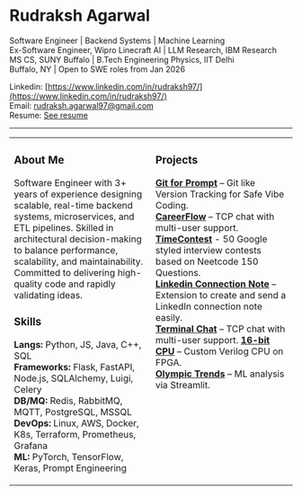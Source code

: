 # Rudraksh Agarwal

Software Engineer | Backend Systems | Machine Learning  
Ex-Software Engineer, Wipro Linecraft AI | LLM Research, IBM Research  
MS CS, SUNY Buffalo | B.Tech Engineering Physics, IIT Delhi  
Buffalo, NY | Open to SWE roles from Jan 2026

Linkedin: [https://www.linkedin.com/in/rudraksh97/](https://www.linkedin.com/in/rudraksh97/)  
Email: [rudraksh.agarwal97@gmail.com](mailto:rudraksh.agarwal97@gmail.com)  
Resume: [See resume](https://drive.google.com/file/d/1MhG_tjl8u1EGz0JhQfC0SPn0Y9gh-r0p/view?usp=sharing)

---

<table>
<tr>
<td width="50%" valign="top">

### About Me
Software Engineer with 3+ years of experience designing scalable, real-time backend systems, microservices, and ETL pipelines. Skilled in architectural decision-making to balance performance, scalability, and maintainability. Committed to delivering high-quality code and rapidly validating ideas.
### Skills
**Langs:** Python, JS, Java, C++, SQL  
**Frameworks:** Flask, FastAPI, Node.js, SQLAlchemy, Luigi, Celery  
**DB/MQ:** Redis, RabbitMQ, MQTT, PostgreSQL, MSSQL  
**DevOps:** Linux, AWS, Docker, K8s, Terraform, Prometheus, Grafana  
**ML:** PyTorch, TensorFlow, Keras, Prompt Engineering  

</td>
<td width="50%" valign="top">

### Projects
**[Git for Prompt](https://github.com/rudraksh97/GitForPrompt)** – Git like Version Tracking for Safe Vibe Coding.    
**[CareerFlow](https://github.com/rudraksh97/CareerFlow)** – TCP chat with multi-user support.  
**[TimeContest](https://github.com/rudraksh97/TimedContest)** - 50 Google styled interview contests based on Neetcode 150 Questions.  
**[Linkedin Connection Note](https://github.com/rudraksh97/linkedin-connection-note)** – Extension to create and send a LinkedIn connection note easily.  
**[Terminal Chat](https://github.com/rudraksh97/terminal-chat-application)** – TCP chat with multi-user support.
**[16-bit CPU](https://github.com/rudraksh97/16BitProcessor)** – Custom Verilog CPU on FPGA.  
**[Olympic Trends](https://olympics-trends.streamlit.app/)** – ML analysis via Streamlit.  


</td>
</tr>
</table>
